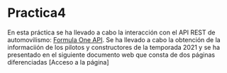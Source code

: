 # Practica4 

En esta práctica se ha llevado a cabo la interacción con el API REST de automovilismo: [Formula One API](https://documenter.getpostman.com/view/11586746/SztEa7bL).
Se ha llevado a cabo la obtención de la informaciión de los pilotos y constructores de la temporada 2021 y se ha presentado en el siguiente documento web que consta de dos páginas diferenciadas
[Acceso a la página]
